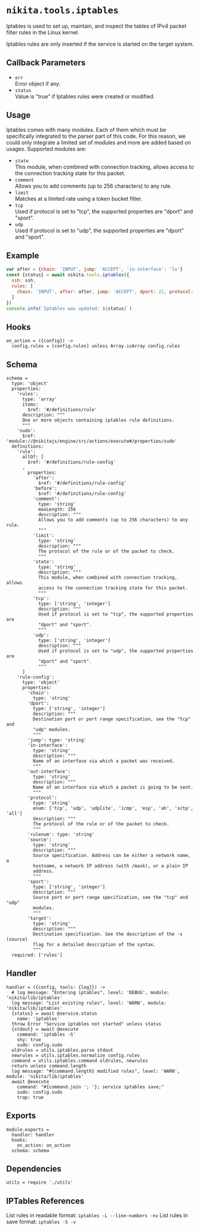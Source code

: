 
# `nikita.tools.iptables`

Iptables is used to set up, maintain, and inspect the tables of IPv4 packet 
filter rules in the Linux kernel.

Iptables rules are only inserted if the service is started on the target system.

## Callback Parameters

* `err`   
  Error object if any.   
* `status`   
  Value is "true" if Iptables rules were created or modified.   

## Usage

Iptables comes with many modules. Each of them which must be specifically 
integrated to the parser part of this code. For this reason, we could only
integrate a limited set of modules and more are added based on usages. Supported
modules are:

* `state`   
  This module, when combined with connection tracking, allows access to the
  connection tracking state for this packet.   
* `comment`   
  Allows you to add comments (up to 256 characters) to any rule.   
* `limit`   
  Matches at a limited rate using a token bucket filter.   
* `tcp`   
  Used if protocol is set to "tcp", the supported properties are "dport" and
  "sport".   
* `udp`   
  Used if protocol is set to "udp", the supported properties are "dport" and
  "sport".   

## Example

```js
var after = {chain: 'INPUT', jump: 'ACCEPT', 'in-interface': 'lo'}
const {status} = await nikita.tools.iptables({
  ssh: ssh,
  rules: [
    chain: 'INPUT', after: after, jump: 'ACCEPT', dport: 22, protocol: 'tcp'
  ]
})
console.info(`Iptables was updated: ${status}`)
```

## Hooks

    on_action = ({config}) ->
      config.rules = [config.rules] unless Array.isArray config.rules

## Schema

    schema =
      type: 'object'
      properties:
        'rules':
          type: 'array'
          items:
            $ref: '#/definitions/rule'
          description: """
          One or more objects containing iptables rule definitions.
          """
        'sudo':
          $ref: 'module://@nikitajs/engine/src/actions/execute#/properties/sudo'
      definitions:
        'rule':
          allOf: [
            $ref: '#/definitions/rule-config'
          ,
            properties:
              'after':
                $ref: '#/definitions/rule-config'
              'before':
                $ref: '#/definitions/rule-config'
              'comment':
                type: 'string'
                maxLength: 256
                description: """
                Allows you to add comments (up to 256 characters) to any rule.
                """
              'limit':
                type: 'string'
                description: """
                The protocol of the rule or of the packet to check.
                """
              'state':
                type: 'string'
                description: """
                This module, when combined with connection tracking, allows
                access to the connection tracking state for this packet.
                """
              'tcp':
                type: ['string', 'integer']
                description: """
                Used if protocol is set to "tcp", the supported properties are
                "dport" and "sport".
                """
              'udp':
                type: ['string', 'integer']
                description: """
                Used if protocol is set to "udp", the supported properties are
                "dport" and "sport".
                """
          ]
        'rule-config':
          type: 'object'
          properties:
            'chain':
              type: 'string'
            'dport':
              type: ['string', 'integer']
              description: """
              Destination port or port range specification, see the "tcp" and
              "udp" modules.
              """
            'jump': type: 'string'
            'in-interface':
              type: 'string'
              description: """
              Name of an interface via which a packet was received.
              """
            'out-interface':
              type: 'string'
              description: """
              Name of an interface via which a packet is going to be sent.
              """
            'protocol':
              type: 'string'
              enum: ['tcp', 'udp', 'udplite', 'icmp', 'esp', 'ah', 'sctp', 'all']
              description: """
              The protocol of the rule or of the packet to check.
              """
            'rulenum': type: 'string'
            'source':
              type: 'string'
              description: """
              Source specification. Address can be either a network name, a
              hostname, a network IP address (with /mask), or a plain IP
              address.
              """
            'sport':
              type: ['string', 'integer']
              description: """
              Source port or port range specification, see the "tcp" and "udp"
              modules.
              """
            'target':
              type: 'string'
              description: """
              Destination specification. See the description of the -s (source)
              flag for a detailed description of the syntax.
              """
      required: ['rules']

## Handler

    handler = ({config, tools: {log}}) ->
      # log message: "Entering iptables", level: 'DEBUG', module: 'nikita/lib/iptables'
      log message: "List existing rules", level: 'WARN', module: 'nikita/lib/iptables'
      {status} = await @service.status
        name: 'iptables'
      throw Error "Service iptables not started" unless status
      {stdout} = await @execute
        command: 'iptables -S'
        shy: true
        sudo: config.sudo
      oldrules = utils.iptables.parse stdout
      newrules = utils.iptables.normalize config.rules
      command = utils.iptables.command oldrules, newrules
      return unless command.length
      log message: "#{command.length} modified rules", level: 'WARN', module: 'nikita/lib/iptables'
      await @execute
        command: "#{command.join '; '}; service iptables save;"
        sudo: config.sudo
        trap: true

## Exports

    module.exports =
      handler: handler
      hooks:
        on_action: on_action
      schema: schema

## Dependencies

    utils = require './utils'

## IPTables References

List rules in readable format: `iptables -L --line-numbers -nv`
List rules in save format: `iptables -S -v`
